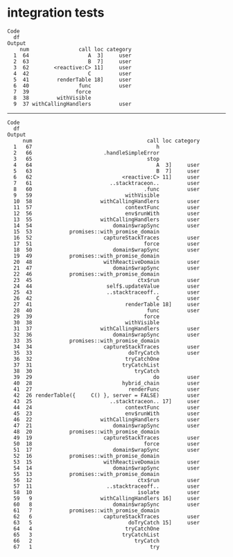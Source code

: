 # integration tests

    Code
      df
    Output
        num                call loc category
      1  64                   A  3]     user
      2  63                   B  7]     user
      3  62        <reactive:C> 11]     user
      4  42                   C         user
      5  41         renderTable 18]     user
      6  40                func         user
      7  39               force             
      8  38         withVisible             
      9  37 withCallingHandlers         user

---

    Code
      df
    Output
         num                                     call loc category
      1   67                                        h             
      2   66                       .handleSimpleError             
      3   65                                     stop             
      4   64                                        A  3]     user
      5   63                                        B  7]     user
      6   62                             <reactive:C> 11]     user
      7   61                         ..stacktraceon..         user
      8   60                                    .func         user
      9   59                              withVisible             
      10  58                      withCallingHandlers         user
      11  57                              contextFunc         user
      12  56                              env$runWith         user
      13  55                      withCallingHandlers         user
      14  54                          domain$wrapSync         user
      15  53            promises::with_promise_domain             
      16  52                       captureStackTraces         user
      17  51                                    force         user
      18  50                          domain$wrapSync         user
      19  49            promises::with_promise_domain             
      20  48                       withReactiveDomain         user
      21  47                          domain$wrapSync         user
      22  46            promises::with_promise_domain             
      23  45                                  ctx$run         user
      24  44                        self$.updateValue         user
      25  43                        ..stacktraceoff..         user
      26  42                                        C         user
      27  41                              renderTable 18]     user
      28  40                                     func         user
      29  39                                    force             
      30  38                              withVisible             
      31  37                      withCallingHandlers         user
      32  36                          domain$wrapSync         user
      33  35            promises::with_promise_domain             
      34  34                       captureStackTraces         user
      35  33                               doTryCatch         user
      36  32                              tryCatchOne             
      37  31                             tryCatchList             
      38  30                                 tryCatch             
      39  29                                       do         user
      40  28                             hybrid_chain         user
      41  27                               renderFunc         user
      42  26 renderTable({     C() }, server = FALSE)         user
      43  25                         ..stacktraceon.. 17]     user
      44  24                              contextFunc         user
      45  23                              env$runWith         user
      46  22                      withCallingHandlers         user
      47  21                          domain$wrapSync         user
      48  20            promises::with_promise_domain             
      49  19                       captureStackTraces         user
      50  18                                    force         user
      51  17                          domain$wrapSync         user
      52  16            promises::with_promise_domain             
      53  15                       withReactiveDomain         user
      54  14                          domain$wrapSync         user
      55  13            promises::with_promise_domain             
      56  12                                  ctx$run         user
      57  11                        ..stacktraceoff..         user
      58  10                                  isolate         user
      59   9                      withCallingHandlers 16]     user
      60   8                          domain$wrapSync         user
      61   7            promises::with_promise_domain             
      62   6                       captureStackTraces         user
      63   5                               doTryCatch 15]     user
      64   4                              tryCatchOne             
      65   3                             tryCatchList             
      66   2                                 tryCatch             
      67   1                                      try             

